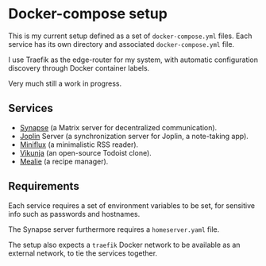 # Docker-compose setup

This is my current setup defined as a set of `docker-compose.yml` files. Each service has its own directory and associated `docker-compose.yml` file.


I use Traefik as the edge-router for my system, with automatic configuration discovery through Docker container labels.

Very much still a work in progress.

## Services

* [Synapse](https://matrix.org/docs/projects/server/synapse) (a Matrix server for decentralized communication).
* [Joplin](https://joplinapp.org/) Server (a synchronization server for Joplin, a note-taking app).
* [Miniflux](https://miniflux.app/) (a minimalistic RSS reader).
* [Vikunja](https://vikunja.io/) (an open-source Todoist clone).
* [Mealie](https://mealie.io/) (a recipe manager).

## Requirements

Each service requires a set of environment variables to be set, for sensitive info such as passwords and hostnames.

The Synapse server furthermore requires a `homeserver.yaml` file.

The setup also expects a `traefik` Docker network to be available as an external network, to tie the services together.
